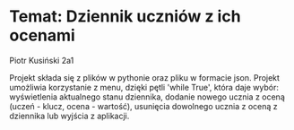 # Temat: Dziennik uczniów z ich ocenami
Piotr Kusiński 2a1

Projekt składa się z plików w pythonie oraz pliku w formacie json.
Projekt umożliwia korzystanie z menu, dzięki pętli 'while True', która daje wybór:
 wyświetlenia aktualnego stanu dziennika,
 dodanie nowego ucznia z oceną (uczeń - klucz, ocena - wartość),
 usunięcia dowolnego ucznia z oceną z dziennika lub
 wyjścia z aplikacji.

